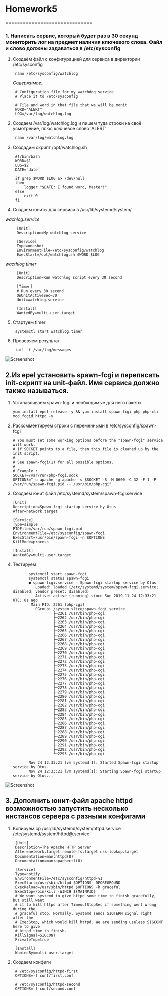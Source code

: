 # Homework5
==============================

### 1. Написать сервис, который будет раз в 30 секунд мониторить лог на предмет наличия ключевого слова. Файл и слово должны задаваться в /etc/sysconfig

1. Cоздаём файл с конфигурацией для сервиса в директории /etc/sysconfig 

        nano /etc/sysconfig/watchlog
        
   _Содержимое:_
   
        # Configuration file for my watchdog service
        # Place it to /etc/sysconfig

        # File and word in that file that we will be monit
        WORD="ALERT"
        LOG=/var/log/watchlog.log
        
 2. Создаем /var/log/watchlog.log и пишем туда строки на своё усмотрение, плюс ключевое слово ‘ALERT’
 
         nano /var/log/watchlog.log
         
 3. Создадим скрипт /opt/watchlog.sh
 
         #!/bin/bash
         WORD=$1
         LOG=$2
         DATE=`date`

         if grep $WORD $LOG &> /dev/null
         then
             logger "$DATE: I found word, Master!"
         else
             exit 0
         fi
         
 4. Создаем юниты для сервиса в /usr/lib/systemd/system/
 
 _wachlog.service_
 
         [Unit]
         Description=My watchlog service

         [Service]
         Type=oneshot
         EnvironmentFile=/etc/sysconfig/watchlog
         ExecStart=/opt/watchlog.sh $WORD $LOG 
 
 _wacthlog.timer_
 
         [Unit]
         Description=Run watchlog script every 30 second

         [Timer]
         # Run every 30 second
         OnUnitActiveSec=30
         Unit=watchlog.service

         [Install]
         WantedBy=multi-user.target
 
 5. Стартуем timer
 
         systemctl start watchlog.timer
         
 6. Проверяем результат
 
         tail -f /var/log/messages
         
         
 ![Screenshot](1.png)
 
 
 ## 2.Из epel установить spawn-fcgi и переписать init-скрипт на unit-файл. Имя сервиса должно также называться.
 
 1. Устанавливаем spawn-fcgi и необходимые для него пакеты 
 
        yum install epel-release -y && yum install spawn-fcgi php php-cli mod_fcgid httpd -y
         
 2. Раскомментируем строки с переменными в /etc/sysconfig/spawn-fcgi

        # You must set some working options before the "spawn-fcgi" service will work.
        # If SOCKET points to a file, then this file is cleaned up by the init script.
        #
        # See spawn-fcgi(1) for all possible options.
        #
        # Example :
        SOCKET=/var/run/php-fcgi.sock
        OPTIONS="-u apache -g apache -s $SOCKET -S -M 0600 -C 32 -F 1 -P /var/run/spawn-fcgi.pid -- /usr/bin/php-cgi"
        
 3. Создаем юнит файл /etc/systemd/system/spawn-fcgi.service
 
        [Unit]
        Description=Spawn-fcgi startup service by Otus
        After=network.target

        [Service]
        Type=simple
        PIDFile=/var/run/spawn-fcgi.pid
        EnvironmentFile=/etc/sysconfig/spawn-fcgi
        ExecStart=/usr/bin/spawn-fcgi -n $OPTIONS
        KillMode=process

        [Install]
        WantedBy=multi-user.target
        
  4. Тестируем
  
                systemctl start spawn-fcgi
                systemctl status spawn-fcgi
                ● spawn-fcgi.service - Spawn-fcgi startup service by Otus
                   Loaded: loaded (/etc/systemd/system/spawn-fcgi.service; disabled; vendor preset: disabled)
                   Active: active (running) since Sun 2019-11-24 12:33:21 UTC; 8s ago
                 Main PID: 2261 (php-cgi)
                   CGroup: /system.slice/spawn-fcgi.service
                           ├─2261 /usr/bin/php-cgi
                           ├─2262 /usr/bin/php-cgi
                           ├─2263 /usr/bin/php-cgi
                           ├─2264 /usr/bin/php-cgi
                           ├─2265 /usr/bin/php-cgi
                           ├─2266 /usr/bin/php-cgi
                           ├─2267 /usr/bin/php-cgi
                           ├─2268 /usr/bin/php-cgi
                           ├─2269 /usr/bin/php-cgi
                           ├─2270 /usr/bin/php-cgi
                           ├─2271 /usr/bin/php-cgi
                           ├─2272 /usr/bin/php-cgi
                           ├─2273 /usr/bin/php-cgi
                           ├─2274 /usr/bin/php-cgi
                           ├─2275 /usr/bin/php-cgi
                           ├─2276 /usr/bin/php-cgi
                           ├─2277 /usr/bin/php-cgi
                           ├─2278 /usr/bin/php-cgi
                           ├─2279 /usr/bin/php-cgi
                           ├─2280 /usr/bin/php-cgi
                           ├─2281 /usr/bin/php-cgi
                           ├─2282 /usr/bin/php-cgi
                           ├─2283 /usr/bin/php-cgi
                           ├─2284 /usr/bin/php-cgi
                           ├─2285 /usr/bin/php-cgi
                           ├─2286 /usr/bin/php-cgi
                           ├─2287 /usr/bin/php-cgi
                           ├─2288 /usr/bin/php-cgi
                           ├─2289 /usr/bin/php-cgi
                           ├─2290 /usr/bin/php-cgi
                           ├─2291 /usr/bin/php-cgi
                           ├─2292 /usr/bin/php-cgi
                           └─2293 /usr/bin/php-cgi

                Nov 24 12:33:21 lvm systemd[1]: Started Spawn-fcgi startup service by Otus.
                Nov 24 12:33:21 lvm systemd[1]: Starting Spawn-fcgi startup service by Otus...

 ![Screenshot](2.png)

## 3. Дополнить юнит-файл apache httpd возможностью запустить несколько инстансов сервера с разными конфигами

1. Копируем cp /usr/lib/systemd/system/httpd.service /etc/systemd/system/httpd@.service

        [Unit]
        Description=The Apache HTTP Server
        After=network.target remote-fs.target nss-lookup.target
        Documentation=man:httpd(8)
        Documentation=man:apachectl(8)

        [Service]
        Type=notify
        EnvironmentFile=/etc/sysconfig/httpd-%I
        ExecStart=/usr/sbin/httpd $OPTIONS -DFOREGROUND
        ExecReload=/usr/sbin/httpd $OPTIONS -k graceful
        ExecStop=/bin/kill -WINCH ${MAINPID}
        # We want systemd to give httpd some time to finish gracefully, but still want
        # it to kill httpd after TimeoutStopSec if something went wrong during the
        # graceful stop. Normally, Systemd sends SIGTERM signal right after the
        # ExecStop, which would kill httpd. We are sending useless SIGCONT here to give
        # httpd time to finish.
        KillSignal=SIGCONT
        PrivateTmp=true

        [Install]
        WantedBy=multi-user.target

2. Создаем конфиги

        # /etc/sysconfig/httpd-first
        OPTIONS=-f conf/first.conf

        # /etc/sysconfig/httpd-second
        OPTIONS=-f conf/second.conf

